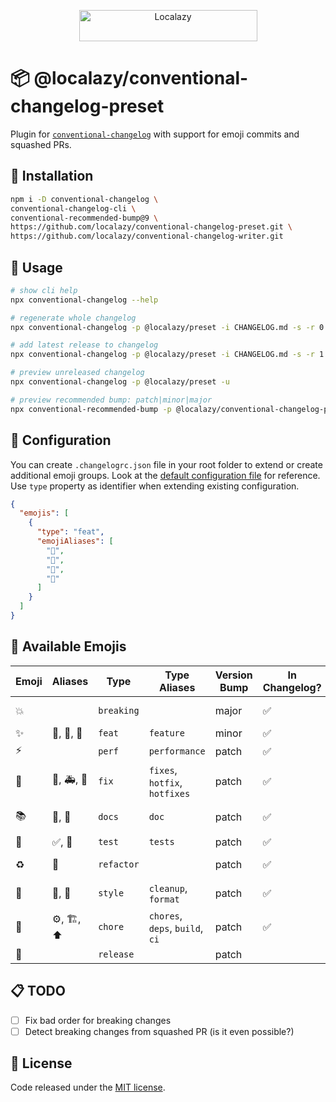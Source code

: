 <p align="center">
  <a href="https://localazy.com">
    <img src="https://localazy.com/directus9/assets/9fc36b9c-81b7-4dbf-bd82-b64cd984090f" width="285" height="50" alt="Localazy" >
  </a>
</p>

# 📦 @localazy/conventional-changelog-preset

Plugin for [`conventional-changelog`](https://github.com/conventional-changelog/conventional-changelog) with support for
emoji commits and squashed PRs.

## 🔧 Installation

```bash
npm i -D conventional-changelog \
conventional-changelog-cli \
conventional-recommended-bump@9 \
https://github.com/localazy/conventional-changelog-preset.git \
https://github.com/localazy/conventional-changelog-writer.git
```

## 🚀 Usage

```bash
# show cli help
npx conventional-changelog --help
```

```bash
# regenerate whole changelog
npx conventional-changelog -p @localazy/preset -i CHANGELOG.md -s -r 0
```

```bash
# add latest release to changelog
npx conventional-changelog -p @localazy/preset -i CHANGELOG.md -s -r 1
```

```bash
# preview unreleased changelog
npx conventional-changelog -p @localazy/preset -u
```

```bash
# preview recommended bump: patch|minor|major
npx conventional-recommended-bump -p @localazy/conventional-changelog-preset
```

## 🔨 Configuration

You can create `.changelogrc.json` file in your root folder to extend or create additional emoji groups. Look at
the [default configuration file](src/config/default-config.js) for reference. Use `type` property as identifier when
extending existing configuration.

```json
{
  "emojis": [
    {
      "type": "feat",
      "emojiAliases": [
        "🌟",
        "💫",
        "🌠",
        "💙"
      ]
    }
  ]
}
```

## 🎉 Available Emojis

<!-- emoji-table -->

| Emoji | Aliases    | Type       | Type Aliases                    | Version Bump | In Changelog? | Heading             | Order |
|-------|------------|------------|---------------------------------|--------------|---------------|---------------------|-------|
| 💥    |            | `breaking` |                                 | major        | ✅             | 💥 Breaking Changes | 10    |
| ✨     | 🌟, 💫, 🌠 | `feat`     | `feature`                       | minor        | ✅             | ✨ Features          | 20    |
| ⚡️    |            | `perf`     | `performance`                   | patch        | ✅             | ⚡️ Performance      | 30    |
| 🐛    | 🐞, 🚑, 🚨 | `fix`      | `fixes`, `hotfix`, `hotfixes`   | patch        | ✅             | 🐛 Bug Fixes        | 40    |
| 📚    | 📖, 📝     | `docs`     | `doc`                           | patch        | ✅             | 📚 Documentation    | 50    |
| 🧪    | ✅, 🚦      | `test`     | `tests`                         | patch        | ✅             | 🧪 Tests            | 60    |
| ♻️    | 🦄         | `refactor` |                                 | patch        | ✅             | 🧰 Other Commits    | 70    |
| 💄    | 🎨, 🌈     | `style`    | `cleanup`, `format`             | patch        | ✅             | 🧰 Other Commits    | 71    |
| 🔧    | ⚙️, 🏗, ⬆️ | `chore`    | `chores`, `deps`, `build`, `ci` | patch        | ✅             | 🧰 Other Commits    | 72    |
| 🚀    |            | `release`  |                                 | patch        |               |                     | 1000  |

<!-- emoji-table -->

## 📋 TODO

- [ ] Fix bad order for breaking changes
- [ ] Detect breaking changes from squashed PR (is it even possible?)

## 📜 License

Code released under the [MIT license](LICENSE).
